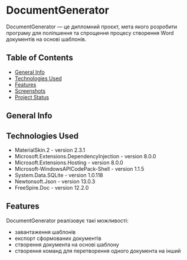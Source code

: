 # DocumentGenerator
DocumentGenerator — це дипломний проєкт, мета якого розробити програму для поліпшення та спрощення процесу створення Word документів на основі шаблонів.
## Table of Contents
* [General Info](#general-information)
* [Technologies Used](#technologies-used)
* [Features](#features)
* [Screenshots](#screenshots)
* [Project Status](#project-status)
<!-- * [License](#license) -->
## General Info
## Technologies Used
- MaterialSkin.2 - version 2.3.1
- Microsoft.Extensions.DependencyInjection - version 8.0.0
- Microsoft.Extensions.Hosting - version 8.0.0
- Microsoft-WindowsAPICodePack-Shell - version 1.1.5
- System.Data.SQLite - version 1.0.118
- Newtonsoft.Json - version 13.0.3
- FreeSpire.Doc - version 12.2.0
## Features
DocumentGenerator реалізовує такі можливості:
- завантаження шаблонів
- експорт сформованих документів
- створення документа на основі шаблону
- створення команд для перетворення одного документа на інший














